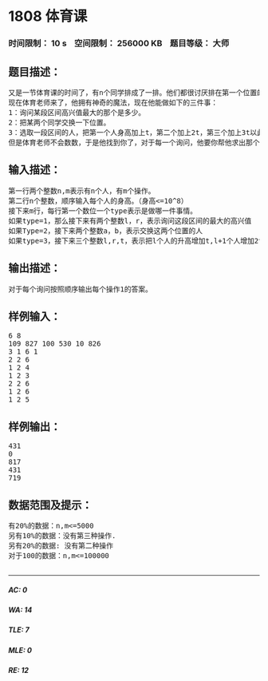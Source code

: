 # 1808 体育课   
### 时间限制： 10 s&nbsp;&nbsp;&nbsp;&nbsp;空间限制： 256000 KB&nbsp;&nbsp;&nbsp;&nbsp;题目等级： 大师  
## 题目描述：  

<pre>
又是一节体育课的时间了，有n个同学排成了一排。他们都很讨厌排在第一个位置的同学，于是后面的同学中比第一个高的都会产生一个高兴值，这个高兴值等于他的身高减去第一个同学的身高。当然比第一个同学矮的同学产生兴奋值为0。
现在体育老师来了，他拥有神奇的魔法，现在他能做如下的三件事：
1：询问某段区间高兴值最大的那个是多少。
2：把某两个同学交换一下位置。
3：选取一段区间的人，把第一个人身高加上t，第二个加上2t，第三个加上3t以此类推。
但是体育老师不会数数，于是他找到你了，对于每一个询问，他要你帮他求出那个值。
</pre>
  
  
## 输入描述：  

<pre>
第一行两个整数n,m表示有n个人，有m个操作。
第二行n个整数，顺序输入每个人的身高。（身高<=10^8）
接下来m行，每行第一个数位一个type表示是做哪一件事情。
如果type=1，那么接下来有两个整数l，r，表示询问这段区间的最大的高兴值
如果Type=2，接下来两个整数a，b，表示交换这两个位置的人
如果type=3，接下来三个整数l,r,t，表示把l个人的升高增加t,l+1个人增加2t…第r个人增加(r-l+1)t, (0<=t<= 10000)
</pre>
  
  
## 输出描述：  

<pre>
对于每个询问按照顺序输出每个操作1的答案。
</pre>
  
  
## 样例输入：  

<pre>
6 8
109 827 100 530 10 826
3 1 6 1
2 2 6
1 2 4
1 2 3
2 2 6
1 2 6
1 2 5
</pre>
  
  
## 样例输出：  

<pre>
431
0
817
431
719
</pre>
  
  
## 数据范围及提示：  

<pre>
有20%的数据：n,m<=5000
另有10%的数据：没有第三种操作.
另有20%的数据: 没有第二种操作
对于100的数据：n,m<=100000
 
</pre>
  
  
***  

##### AC: 0  
##### WA: 14  
##### TLE: 7  
##### MLE: 0  
##### RE: 12  
